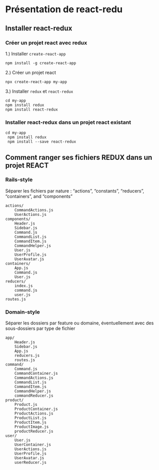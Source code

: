# Présentation de react-redu

## Installer react-redux

### Créer un projet react avec redux

1.) Installer ```create-react-app```
```
npm install -g create-react-app
```

2.) Créer un projet react

```
npx create-react-app my-app
```

3.) Installer ```redux``` et ```react-redux```

```
cd my-app
npm install redux
npm install react-redux
```


### Installer react-redux dans un projet react existant

```javacript
cd my-app
 npm install redux
 npm install --save react-redux
```

##  Comment ranger ses fichiers REDUX dans un projet REACT

### Rails-style 
 Séparer les fichiers par nature : “actions”, “constants”, “reducers”, “containers”, and “components”
```
actions/
    CommandActions.js
    UserActions.js
components/
    Header.js
    Sidebar.js
    Command.js
    CommandList.js
    CommandItem.js
    CommandHelper.js
    User.js
    UserProfile.js
    UserAvatar.js
containers/
    App.js
    Command.js
    User.js
reducers/
    index.js
    command.js
    user.js
routes.js
```

### Domain-style
Séparer les dossiers par feature ou domaine, éventuellement avec des sous-dossiers par type de fichier
```
app/
    Header.js
    Sidebar.js
    App.js
    reducers.js
    routes.js
command/
    Command.js
    CommandContainer.js
    CommandActions.js
    CommandList.js
    CommandItem.js
    CommandHelper.js
    commandReducer.js
product/
    Product.js
    ProductContainer.js
    ProductActions.js
    ProductList.js
    ProductItem.js
    ProductImage.js
    productReducer.js
user/
    User.js
    UserContainer.js
    UserActions.js
    UserProfile.js
    UserAvatar.js
    userReducer.js
```
